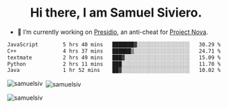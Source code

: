 <h1 align="center">Hi there, I am Samuel Siviero.</h1>

- 🔭 I’m currently working on [Presidio](https://presidio.ac), an anti-cheat for [Project Nova](https://discord.gg/novafn).

<!--START_SECTION:waka-->

```txt
JavaScript        5 hrs 40 mins   ███████▓░░░░░░░░░░░░░░░░░   30.29 %
C++               4 hrs 37 mins   ██████▒░░░░░░░░░░░░░░░░░░   24.71 %
textmate          2 hrs 49 mins   ███▓░░░░░░░░░░░░░░░░░░░░░   15.09 %
Python            2 hrs 11 mins   ███░░░░░░░░░░░░░░░░░░░░░░   11.70 %
Java              1 hr 52 mins    ██▓░░░░░░░░░░░░░░░░░░░░░░   10.02 %
```

<!--END_SECTION:waka-->

<p><img align="left" src="https://github-readme-stats.vercel.app/api/top-langs?username=samuelsiv&show_icons=true&locale=en&layout=compact&theme=radical" alt="samuelsiv" /></p>

<p>&nbsp;<img align="center" src="https://github-readme-stats.vercel.app/api?username=samuelsiv&show_icons=true&locale=en&theme=radical" alt="samuelsiv" /></p>
<p align="left"> <img src="https://komarev.com/ghpvc/?username=samuelsiv&label=Profile%20views&color=0e75b6&style=flat" alt="samuelsiv" /> </p>
